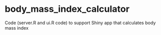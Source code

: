 # body_mass_index_calculator
Code (server.R and ui.R code) to support Shiny app that calculates body mass index
